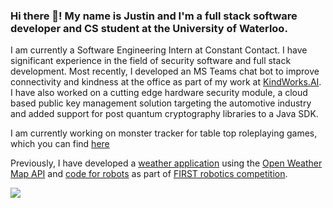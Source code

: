### Hi there 👋! My name is Justin and I'm a full stack software developer and CS student at the University of Waterloo. 

I am currently a Software Engineering Intern at Constant Contact. I have significant experience in the field of security software and full stack development. Most recently, I developed an MS Teams chat bot to improve connectivity and kindness at the office as part of my work at [KindWorks.AI](https://kindworks.ai/). I have also worked on a cutting edge hardware security module, a cloud based public key management solution targeting the automotive industry and added support for post quantum cryptography libraries to a Java SDK.

I am currently working on monster tracker for table top roleplaying games, which you can find [here](https://github.com/Zinka010/dnd-monster-tracker)

Previously, I have developed a [weather application](https://github.com/Zinka010/Climatonix) using the [Open Weather Map API](https://openweathermap.org/api) and [code for robots](https://github.com/FRC2706/2020-2706-Robot-Code) as part of [FIRST robotics competition](https://www.firstinspires.org/robotics/frc). 

![](https://komarev.com/ghpvc/?username=Zinka010)

